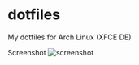 # dotfiles
My dotfiles for Arch Linux (XFCE DE)

Screenshot
<img title="screenshot" alt="screenshot" src="dotfiles/Screenshot_2023-08-13_19-43-04.png">
